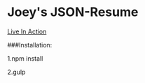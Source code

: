 # Joey's JSON-Resume
[Live In Action](http://registry.jsonresume.org/joeytall)

###Installation:

1.npm install

2.gulp
